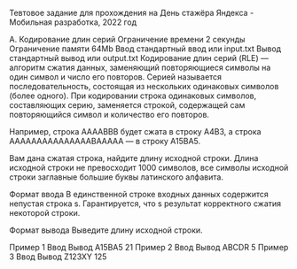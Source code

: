 Тевтовое задание для прохождения на День стажёра Яндекса - Мобильная разработка, 2022 год

A. Кодирование длин серий
Ограничение времени	2 секунды
Ограничение памяти	64Mb
Ввод	стандартный ввод или input.txt
Вывод	стандартный вывод или output.txt
Кодирование длин серий (RLE) — алгоритм сжатия данных, заменяющий повторяющиеся символы на один символ и число его повторов. Серией называется последовательность, состоящая из нескольких одинаковых символов (более одного). При кодировании строка одинаковых символов, составляющих серию, заменяется строкой, содержащей сам повторяющийся символ и количество его повторов.

Например, строка AAAABBB будет сжата в строку A4B3, а строка AAAAAAAAAAAAAAABAAAAA — в строку A15BA5.

Вам дана сжатая строка, найдите длину исходной строки. Длина исходной строки не превосходит 1000 символов, все символы исходной строки заглавные большие буквы латинского алфавита.

Формат ввода
В единственной строке входных данных содержится непустая строка s. Гарантируется, что s результат корректного сжатия некоторой строки.

Формат вывода
Выведите длину исходной строки.

Пример 1
Ввод	Вывод
A15BA5
21
Пример 2
Ввод	Вывод
ABCDR
5
Пример 3
Ввод	Вывод
Z123XY
125
